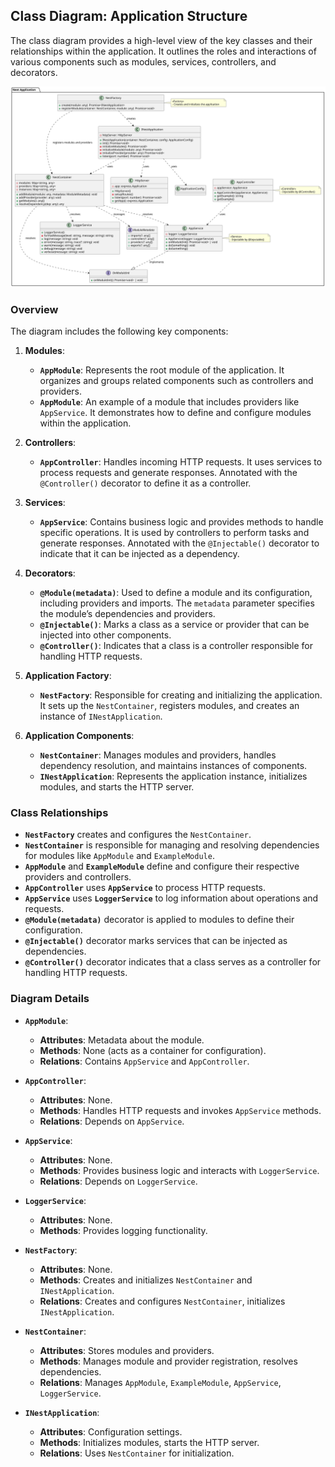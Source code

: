 ## Class Diagram: Application Structure

The class diagram provides a high-level view of the key classes and their relationships within the application. It
outlines the roles and interactions of various components such as modules, services, controllers, and decorators.

![Class Diagram](https://raw.githubusercontent.com/Rohitkumar-u1y6l/nestjs-clone/main/assets/class-diagram.svg)

### Overview

The diagram includes the following key components:

1. **Modules**:

   - **`AppModule`**: Represents the root module of the application. It organizes and groups related components such as
     controllers and providers.
   - **`AppModule`**: An example of a module that includes providers like `AppService`. It demonstrates how to
     define and configure modules within the application.

2. **Controllers**:

   - **`AppController`**: Handles incoming HTTP requests. It uses services to process requests and generate responses.
     Annotated with the `@Controller()` decorator to define it as a controller.

3. **Services**:

   - **`AppService`**: Contains business logic and provides methods to handle specific operations. It is used by
     controllers to perform tasks and generate responses. Annotated with the `@Injectable()` decorator to indicate that
     it can be injected as a dependency.

4. **Decorators**:

   - **`@Module(metadata)`**: Used to define a module and its configuration, including providers and imports.
     The `metadata` parameter specifies the module’s dependencies and providers.
   - **`@Injectable()`**: Marks a class as a service or provider that can be injected into other components.
   - **`@Controller()`**: Indicates that a class is a controller responsible for handling HTTP requests.

5. **Application Factory**:

   - **`NestFactory`**: Responsible for creating and initializing the application. It sets up the `NestContainer`,
     registers modules, and creates an instance of `INestApplication`.

6. **Application Components**:
   - **`NestContainer`**: Manages modules and providers, handles dependency resolution, and maintains instances of
     components.
   - **`INestApplication`**: Represents the application instance, initializes modules, and starts the HTTP server.

### Class Relationships

- **`NestFactory`** creates and configures the `NestContainer`.
- **`NestContainer`** is responsible for managing and resolving dependencies for modules like `AppModule`
  and `ExampleModule`.
- **`AppModule`** and **`ExampleModule`** define and configure their respective providers and controllers.
- **`AppController`** uses **`AppService`** to process HTTP requests.
- **`AppService`** uses **`LoggerService`** to log information about operations and requests.
- **`@Module(metadata)`** decorator is applied to modules to define their configuration.
- **`@Injectable()`** decorator marks services that can be injected as dependencies.
- **`@Controller()`** decorator indicates that a class serves as a controller for handling HTTP requests.

### Diagram Details

- **`AppModule`**:

  - **Attributes**: Metadata about the module.
  - **Methods**: None (acts as a container for configuration).
  - **Relations**: Contains `AppService` and `AppController`.

- **`AppController`**:

  - **Attributes**: None.
  - **Methods**: Handles HTTP requests and invokes `AppService` methods.
  - **Relations**: Depends on `AppService`.

- **`AppService`**:

  - **Attributes**: None.
  - **Methods**: Provides business logic and interacts with `LoggerService`.
  - **Relations**: Depends on `LoggerService`.

- **`LoggerService`**:

  - **Attributes**: None.
  - **Methods**: Provides logging functionality.

- **`NestFactory`**:

  - **Attributes**: None.
  - **Methods**: Creates and initializes `NestContainer` and `INestApplication`.
  - **Relations**: Creates and configures `NestContainer`, initializes `INestApplication`.

- **`NestContainer`**:

  - **Attributes**: Stores modules and providers.
  - **Methods**: Manages module and provider registration, resolves dependencies.
  - **Relations**: Manages `AppModule`, `ExampleModule`, `AppService`, `LoggerService`.

- **`INestApplication`**:
  - **Attributes**: Configuration settings.
  - **Methods**: Initializes modules, starts the HTTP server.
  - **Relations**: Uses `NestContainer` for initialization.
